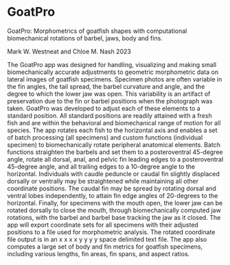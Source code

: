 # GoatPro
GoatPro: Morphometrics of goatfish shapes with computational biomechanical rotations of barbel, jaws, body and fins.

Mark W. Westneat and Chloe M. Nash 2023

The GoatPro app was designed for handling, visualizing and making small biomechanically accurate adjustments to geometric morphometric data on lateral images of goatfish specimens. Specimen photos are often variable in the fin angles, the tail spread, the barbel curvature and angle, and the degree to which the lower jaw was open. This variability is an artifact of preservation due to the fin or barbel positions when the photograph was taken. GoatPro was developed to adjust each of these elements to a standard position. All standard positions are readily attained with a fresh fish and are within the behavioral and biomechanical range of motion for all species. The app rotates each fish to the horizontal axis and enables a set of batch processing (all specimens) and custom functions (individual specimen) to biomechanically rotate peripheral anatomical elements. Batch functions straighten the barbels and set them to a posteroventral 45-degree angle, rotate all dorsal, anal, and pelvic fin leading edges to a posteroventral 45-degree angle, and all trailing edges to a 10-degree angle to the horizontal. Individuals with caudle peduncle or caudal fin slightly displaced dorsally or ventrally may be straightened while maintaining all other coordinate positions. The caudal fin may be spread by rotating dorsal and ventral lobes independently, to attain fin edge angles of 20-degrees to the horizontal. Finally, for specimens with the mouth open, the lower jaw can be rotated dorsally to close the mouth, through biomechanically computed jaw rotations, with the barbel and barbel base tracking the jaw as it closed. The app will export coordinate sets for all specimens with their adjusted positions to a file used for morphometric analysis. The rotated coordinate file output is in an x x x x y y y y  space delimited text file. The app also computes a large set of body and fin metrics for goatfish specimens, including various lengths, fin areas, fin spans, and aspect ratios.	
